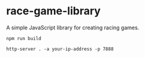# race-game-library
A simple JavaScript library for creating racing games.


```
npm run build
```

```
http-server . -a your-ip-address -p 7888
```
